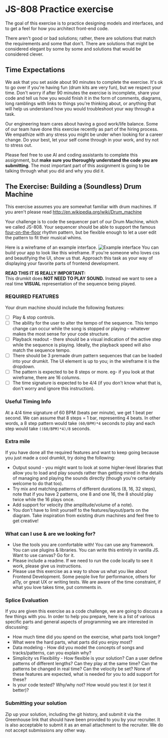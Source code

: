 # JS-808 Practice exercise

The goal of this exercise is to practice designing models and interfaces, and to get a feel for how you architect front-end code.

There aren't good or bad solutions; rather, there are solutions that match the requirements and some that don't. There are solutions that might be considered elegant by some by some and solutions that would be considered clever.

## Time Expectations
We ask that you set aside about 90 minutes to complete the exercise. It's ok to go over if you're having fun (drum kits are very fun), but we respect your time. Don't worry if after 90 minutes the exercise is incomplete, share your code and tell us how you would finish it in the form of comments, diagrams, long ramblings with links to things you're thinking about, or anything that will help us understand how you would troubleshoot your way through a task.

Our engineering team cares about having a good work/life balance. Some of our team have done this exercise recently as part of the hiring process. We empathize with any stress you might be under when looking for a career change. Do your best, let your self come through in your work, and try not to stress out.

Please feel free to use AI and coding assistants to complete this assignment, but **make sure you thoroughly understand the code you are submitting**. The most important part of this assignment is going to be talking through what you did and why you did it.

## The Exercise:  Building a (Soundless) Drum Machine

This exercise assumes you are somewhat familiar with drum machines.
If you aren't please read http://en.wikipedia.org/wiki/Drum_machine

Your challenge is to code the sequencer part of our Drum Machine, which we called JS-808. Your sequencer should be able to support the famous [four-on-the-floor](http://en.wikipedia.org/wiki/Four_on_the_floor_(music)) rhythm pattern, but be flexible enough to let a user edit the pattern to fit their musical whims.

Here is a wireframe of an example interface. 
![Example interface](/sequence-diagram.png?raw=true)
You can build your app to look like this wireframe. If you're someone who loves css and beautifying the UI, show us that. Approach this task as your way of displaying your
favorite parts of frontend development. 

**READ THIS IT IS REALLY IMPORTANT:**     
This drumkit does **NOT NEED TO PLAY SOUND.** Instead we want to see a real time **VISUAL** representation of the sequence being played.

### REQUIRED FEATURES

Your drum machine should include the following features:

- [ ] Play & stop controls.
- [ ] The ability for the user to alter the tempo of the sequence. This tempo change can occur while the song is stopped or playing – whatever makes the most sense for your code structure.
- [ ] Playback readout - there should be a visual indication of the active step while the sequence is playing. Ideally, the playback speed will also match the
sequence tempo.
- [ ] There should be 3 premade drum pattern sequences that can be loaded into your drumkit. The UI element is up to you; in the wireframe it is the dropdown. 
- [ ] The pattern is expected to be 8 steps or more. eg- if you look at that wireframe, there are 16 columns.
- [ ] The time signature is expected to be 4/4 (if you don't know what that is, don't worry and ignore this instruction).

### Useful Timing Info

At a 4/4 time signature of 60 BPM (beats per minute), we get 1 beat per second.
We can assume that 8 steps = 1 bar, representing 4 beats.
In other words, a 8 step pattern would take `(60/BPM)*4` seconds to play and each step would take `((60/BPM)*4)/8` seconds.

### Extra mile
If you have done all the required features and want to keep going because you just made a cool drumkit, try doing the following:

* Output sound - you might want to look at some higher-level libraries that allow you to load and play sounds rather than getting mired in the details of managing and playing the sounds directly (though you're certainly welcome to do that too).
* Try mix and matching patterns of different durations (8, 16, 32 steps),
  note that if you have 2 patterns, one 8 and one 16, the 8 should play
  twice while the 16 plays once.
* Add support for velocity (the amplitude/volume of a note).
* You don't have to limit yourself to the features/layout/parts on the diagram. Take inspiration from existing drum machines and feel free to get creative!

### What can I use & are we looking for?
- Use the tools you are comfortable with! You can use any framework. You can use plugins & libraries. You can write this entirely in vanilla JS. Want to use canvas? Go for it. 
- Please include a readme. If we need to run the code locally to see it work, please give us instructions.
- Please use this exercise as a way to show us what you like about Frontend Development. Some people live for performance, others for a11y, or great UX or writing tests. We are aware of the time constraint, if what you love takes time, put comments in. 

### Splice Evaluation

If you are given this exercise as a code challenge, we are going to
discuss a few things with you. In order to help you prepare, here is a
list of various specific parts and general aspects of programming we are
interested in discussing:

* How much time did you spend on the exercise, what parts took longer?
* What were the hard parts, what parts did you enjoy most?
* Data modeling - How did you model the concepts of songs and
  tracks/patterns, can you explain why?
* Simplicity vs Flexibility - How flexible is your solution? Can a user
  define patterns of different lengths? Can they play at the same time?
  Can the patterns be changed in real time? Can the velocity be set?
  None of these features are expected, what is needed for you to add
  support for these?
* Is your code tested? Why/why not? How would you test it (or test it better)?


### Submitting your solution

Zip up your solution, including the git history, and submit it via the Greenhouse link that should have been provided to you by your recruiter. It is also acceptable to submit it as an email attachment to the recruiter. We do not accept submissions any other way.
